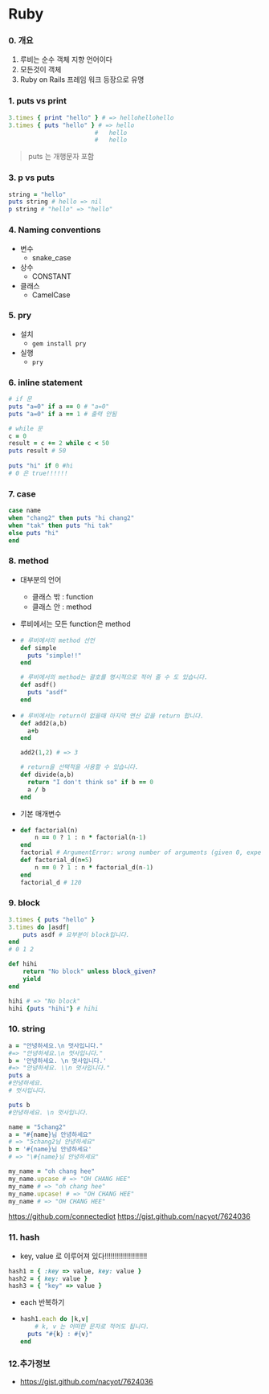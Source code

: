 # Ruby

### 0. 개요

1. 루비는 순수 객체 지향 언어이다
2. 모든것이 객체
3. Ruby on Rails 프레임 워크 등장으로 유명

### 1. puts vs print

```ruby
3.times { print "hello" } # => hellohellohello
3.times { puts "hello" } # => hello
						#	hello
						#   hello
```

> puts 는 개행문자 포함

### 3. p vs puts

```ruby
string = "hello"
puts string # hello => nil
p string # "hello" => "hello"
```

### 4. Naming conventions

- 변수
  - snake_case
- 상수
  - CONSTANT
- 클래스
  - CamelCase

### 5. pry

- 설치
  - `gem install pry`  
- 실행
  - `pry`

### 6. inline statement

```ruby
# if 문
puts "a=0" if a == 0 # "a=0"
puts "a=0" if a == 1 # 출력 안됨

# while 문
c = 0
result = c += 2 while c < 50
puts result # 50
    
puts "hi" if 0 #hi
# 0 은 true!!!!!!
```

### 7. case

```ruby
case name
when "chang2" then puts "hi chang2"  
when "tak" then puts "hi tak"  
else puts "hi"  
end
```

### 8. method

- 대부분의 언어

  - 클래스 밖 : function
  - 클래스 안 : method

- 루비에서는 모든 function은 method

- ```ruby
  # 루비에서의 method 선언
  def simple
  	puts "simple!!"
  end
  
  # 루비에서의 method는 괄호를 명시적으로 적어 줄 수 도 있습니다.
  def asdf()
  	puts "asdf"
  end  
  ```

- ``` ruby
  # 루비에서는 return이 없을때 마지막 연산 값을 return 합니다.
  def add2(a,b)
  	a+b
  end  
  
  add2(1,2) # => 3
  
  # return을 선택적을 사용할 수 있습니다.
  def divide(a,b)
  	return "I don't think so" if b == 0
  	a / b
  end
  ```

- 기본 매개변수

- ```ruby
  def factorial(n)
      n == 0 ? 1 : n * factorial(n-1)
  end
  factorial # ArgumentError: wrong number of arguments (given 0, expected 1)
  def factorial_d(n=5)
      n == 0 ? 1 : n * factorial_d(n-1)
  end
  factorial_d # 120
  ```

### 9. block

```ruby
3.times { puts "hello" }
3.times do |asdf|
	puts asdf # 요부분이 block입니다.
end
# 0 1 2 
```

```ruby
def hihi
	return "No block" unless block_given?
	yield
end  

hihi # => "No block"
hihi {puts "hihi"} # hihi
```

### 10. string

```ruby
a = "안녕하세요.\n 멋사입니다."
#=> "안녕하세요.\n 멋사입니다."
b = '안녕하세요. \n 멋사입니다.'              
#=> "안녕하세요. \\n 멋사입니다."
puts a
#안녕하세요.
# 멋사입니다.

puts b
#안녕하세요. \n 멋사입니다.

name = "5chang2"
a = "#{name}님 안녕하세요"                    
# => "5chang2님 안녕하세요"
b = '#{name}님 안녕하세요'                    
# => "\#{name}님 안녕하세요"
```

```ruby
my_name = "oh chang hee"
my_name.upcase # => "OH CHANG HEE"
my_name # => "oh chang hee"
my_name.upcase! # => "OH CHANG HEE"
my_name # => "OH CHANG HEE"
```

https://github.com/connectediot
https://gist.github.com/nacyot/7624036



### 11. hash

- key, value 로 이루어져 있다!!!!!!!!!!!!!!!!!!!!!

```ruby
hash1 = { :key => value, key: value }
hash2 = { key: value }
hash3 = { "key" => value }
```

- each 반복하기

  

- ```ruby
  hash1.each do |k,v|   
      # k, v 는 어떠한 문자로 적어도 됩니다.
  	puts "#{k} : #{v}"
  end  
  ```

### 12.추가정보

- https://gist.github.com/nacyot/7624036